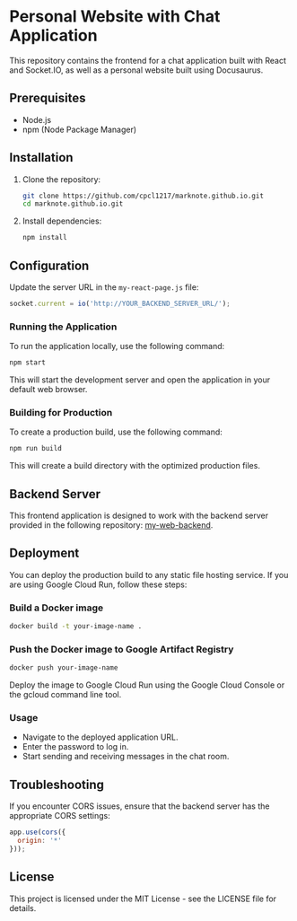 
# Personal Website with Chat Application

This repository contains the frontend for a chat application built with React and Socket.IO, as well as a personal website built using Docusaurus.

## Prerequisites

- Node.js
- npm (Node Package Manager)

## Installation

1. Clone the repository:

    ```bash
    git clone https://github.com/cpcl1217/marknote.github.io.git
    cd marknote.github.io.git
    ```

2. Install dependencies:

    ```bash
    npm install
    ```

## Configuration

Update the server URL in the `my-react-page.js` file:

```javascript
socket.current = io('http://YOUR_BACKEND_SERVER_URL/');
```

### Running the Application

To run the application locally, use the following command:

```bash
npm start
```
This will start the development server and open the application in your default web browser.

### Building for Production

To create a production build, use the following command:

```bash
npm run build
```

This will create a build directory with the optimized production files.

## Backend Server

This frontend application is designed to work with the backend server provided in the following repository: [my-web-backend](https://github.com/cpcl1217/my-web-backend).

## Deployment

You can deploy the production build to any static file hosting service. If you are using Google Cloud Run, follow these steps:

### Build a Docker image

```bash
docker build -t your-image-name .
```
    
### Push the Docker image to Google Artifact Registry

```bash
docker push your-image-name
```

Deploy the image to Google Cloud Run using the Google Cloud Console or the gcloud command line tool.

### Usage

- Navigate to the deployed application URL.
- Enter the password to log in.
- Start sending and receiving messages in the chat room.

## Troubleshooting

If you encounter CORS issues, ensure that the backend server has the appropriate CORS settings:

```javascript
app.use(cors({
  origin: '*'
}));
```

## License

This project is licensed under the MIT License - see the LICENSE file for details.
